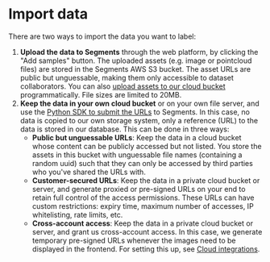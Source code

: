 # Import data

There are two ways to import the data you want to label:

1. **Upload the data to Segments** through the web platform, by clicking the "Add samples" button. The uploaded assets (e.g. image or pointcloud files) are stored in the Segments AWS S3 bucket. The asset URLs are public but unguessable, making them only accessible to dataset collaborators. You can also [upload assets to our cloud bucket](../../python-sdk.md#upload-a-file-as-an-asset) programmatically. File sizes are limited to 20MB.
2. **Keep the data in your own cloud bucket** or on your own file server, and use the [Python SDK to submit the URLs](../../python-sdk.md#create-a-sample) to Segments. In this case, no data is copied to our own storage system, only a reference (URL) to the data is stored in our database. This can be done in three ways:
   * **Public but unguessable URLs**: Keep the data in a cloud bucket whose content can be publicly accessed but not listed. You store the assets in this bucket with unguessable file names (containing a random uuid) such that they can only be accessed by third parties who you've shared the URLs with.
   * **Customer-secured URLs**: Keep the data in a private cloud bucket or server, and generate proxied or pre-signed URLs on your end to retain full control of the access permissions. These URLs can have custom restrictions: expiry time, maximum number of accesses, IP whitelisting, rate limits, etc.
   * **Cross-account access**: Keep the data in a private cloud bucket or server, and grant us cross-account access. In this case, we generate temporary pre-signed URLs whenever the images need to be displayed in the frontend. For setting this up, see [Cloud integrations](./#cross-account-access).
